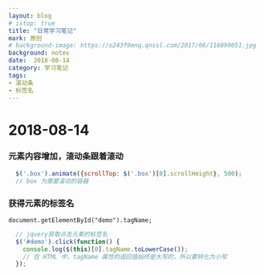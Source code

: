 ```yaml
---
layout: blog
# istop: true
title: "日常学习笔记"
mark: 原创
# background-image: https://o243f9mnq.qnssl.com/2017/06/116099051.jpg
background: notes
date:  2018-08-14
category: 学习笔记
tags:
- 滚动条
- 标签名
---
```


# 2018-08-14
### 元素内容增加，滚动条跟着滚动
```js
  $('.box').animate({scrollTop: $('.box')[0].scrollHeight}, 500);
  // box 为需要滚动的容器
```

### 获得元素的标签名
`document.getElementById("demo").tagName;`
```js
  // jquery获取点击元素的标签名
  $('#demo').click(function() {
    console.log($(this)[0].tagName.toLowerCase());
    // 在 HTML 中，tagName 属性的返回值始终是大写的，所以要转化为小写
  });
```

